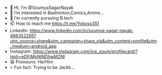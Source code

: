 - 👋 Hi, I’m @SoumyaSagarNayak
- 👀 I’m interested in Badminton,Comics,Anime...
- 🌱 I’m currently pursuing B.tech
- 📫 How to reach me https://t.me/Yokoso351
- LinkedIn: https://www.linkedin.com/in/soumya-sagar-nayak-498352295?utm_source=share&utm_campaign=share_via&utm_content=profile&utm_medium=android_app
- Instagram: https://www.instagram.com/ice_soum/profilecard/?igsh=eDFiMnNjNDhwM2Nl
- 😄 Pronouns: He/Him
- ⚡ Fun fact: Trying to be Jackk...

<!---
SoumyaSagarNayak/SoumyaSagarNayak is a ✨ special ✨ repository because its `README.md` (this file) appears on your GitHub profile.
You can click the Preview link to take a look at your changes.
--->
